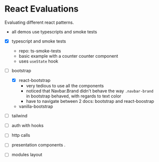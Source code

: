 # React Evaluations 

Evaluating different react patterns.
- all demos use typescripts and smoke tests
- [x] typescript and smoke tests
  - repo: ts-smoke-tests
  - basic example with a counter counter component 
  - uses `useState` hook
- [ ] bootstrap 
  - [x] react-bootstrap 
    - very tedious to use all the components
    - noticed that Navbar.Brand didn't behave the way `.navbar-brand` in bootstrap behaved, with regards to text color
    - have to navigate between 2 docs: bootstrap and react-boostrap
  - vanilla-bootstrap
- [ ] tailwind 
- [ ] auth with hooks 
- [ ] http calls 
- [ ] presentation components .
- [ ] modules layout


